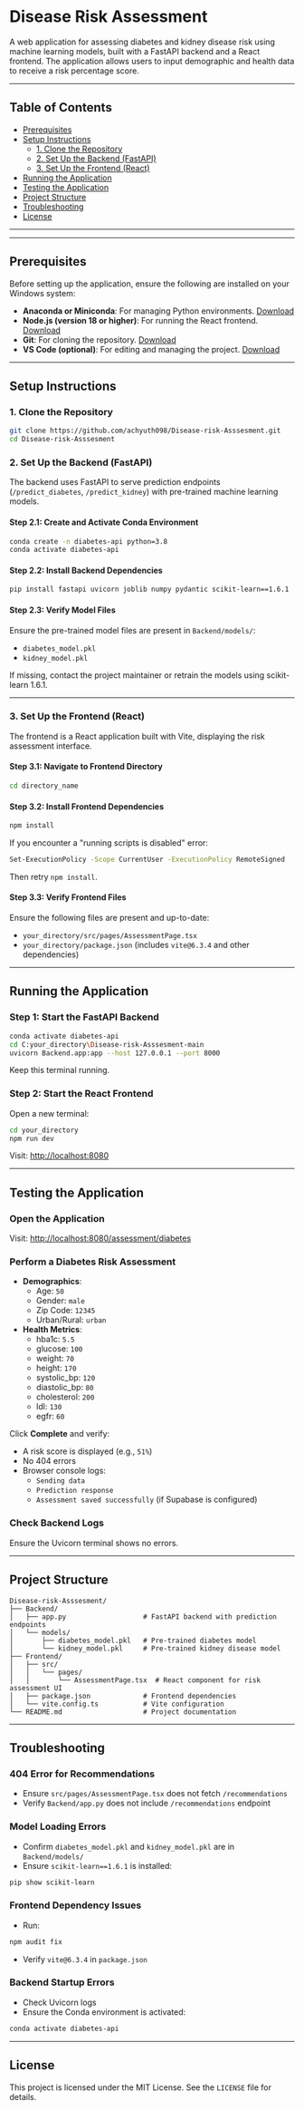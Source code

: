 # Disease Risk Assessment

A web application for assessing diabetes and kidney disease risk using machine learning models, built with a FastAPI backend and a React frontend. The application allows users to input demographic and health data to receive a risk percentage score.

---

## Table of Contents

- [Prerequisites](#prerequisites)  
- [Setup Instructions](#setup-instructions)  
  - [1. Clone the Repository](#1-clone-the-repository)  
  - [2. Set Up the Backend (FastAPI)](#2-set-up-the-backend-fastapi)  
  - [3. Set Up the Frontend (React)](#3-set-up-the-frontend-react)  
- [Running the Application](#running-the-application)  
- [Testing the Application](#testing-the-application)  
- [Project Structure](#project-structure)  
- [Troubleshooting](#troubleshooting)  
- [License](#license)  

---

---

## Prerequisites

Before setting up the application, ensure the following are installed on your Windows system:

- **Anaconda or Miniconda**: For managing Python environments. [Download](https://www.anaconda.com/)  
- **Node.js (version 18 or higher)**: For running the React frontend. [Download](https://nodejs.org/)  
- **Git**: For cloning the repository. [Download](https://git-scm.com/)  
- **VS Code (optional)**: For editing and managing the project. [Download](https://code.visualstudio.com/)  

---

## Setup Instructions

### 1. Clone the Repository

```bash
git clone https://github.com/achyuth098/Disease-risk-Asssesment.git  
cd Disease-risk-Asssesment  
```

### 2. Set Up the Backend (FastAPI)

The backend uses FastAPI to serve prediction endpoints (`/predict_diabetes`, `/predict_kidney`) with pre-trained machine learning models.

#### Step 2.1: Create and Activate Conda Environment

```bash
conda create -n diabetes-api python=3.8  
conda activate diabetes-api  
```

#### Step 2.2: Install Backend Dependencies

```bash
pip install fastapi uvicorn joblib numpy pydantic scikit-learn==1.6.1  
```

#### Step 2.3: Verify Model Files

Ensure the pre-trained model files are present in `Backend/models/`:

- `diabetes_model.pkl`  
- `kidney_model.pkl`  

If missing, contact the project maintainer or retrain the models using scikit-learn 1.6.1.

---

### 3. Set Up the Frontend (React)

The frontend is a React application built with Vite, displaying the risk assessment interface.

#### Step 3.1: Navigate to Frontend Directory

```bash
cd directory_name  
```

#### Step 3.2: Install Frontend Dependencies

```bash
npm install  
```

If you encounter a "running scripts is disabled" error:

```bash
Set-ExecutionPolicy -Scope CurrentUser -ExecutionPolicy RemoteSigned  
```

Then retry `npm install`.

#### Step 3.3: Verify Frontend Files

Ensure the following files are present and up-to-date:

- `your_directory/src/pages/AssessmentPage.tsx`  
- `your_directory/package.json` (includes `vite@6.3.4` and other dependencies)  

---

## Running the Application

### Step 1: Start the FastAPI Backend

```bash
conda activate diabetes-api  
cd C:your_directory\Disease-risk-Asssesment-main  
uvicorn Backend.app:app --host 127.0.0.1 --port 8000  
```

Keep this terminal running.

### Step 2: Start the React Frontend

Open a new terminal:

```bash
cd your_directory  
npm run dev  
```

Visit: [http://localhost:8080](http://localhost:8080)

---

## Testing the Application

### Open the Application

Visit: [http://localhost:8080/assessment/diabetes](http://localhost:8080/assessment/diabetes)

### Perform a Diabetes Risk Assessment

- **Demographics**:  
  - Age: `50`  
  - Gender: `male`  
  - Zip Code: `12345`  
  - Urban/Rural: `urban`  
- **Health Metrics**:  
  - hba1c: `5.5`  
  - glucose: `100`  
  - weight: `70`  
  - height: `170`  
  - systolic_bp: `120`  
  - diastolic_bp: `80`  
  - cholesterol: `200`  
  - ldl: `130`  
  - egfr: `60`  

Click **Complete** and verify:

- A risk score is displayed (e.g., `51%`)  
- No 404 errors  
- Browser console logs:
  - `Sending data`  
  - `Prediction response`  
  - `Assessment saved successfully` (if Supabase is configured)  

### Check Backend Logs

Ensure the Uvicorn terminal shows no errors.

---

## Project Structure

```
Disease-risk-Asssesment/
├── Backend/
│   ├── app.py                   # FastAPI backend with prediction endpoints
│   └── models/
│       ├── diabetes_model.pkl   # Pre-trained diabetes model
│       └── kidney_model.pkl     # Pre-trained kidney disease model
├── Frontend/
│   ├── src/
│   │   └── pages/
│   │       └── AssessmentPage.tsx  # React component for risk assessment UI
│   ├── package.json             # Frontend dependencies
│   └── vite.config.ts           # Vite configuration
└── README.md                    # Project documentation
```

---

## Troubleshooting

### 404 Error for Recommendations

- Ensure `src/pages/AssessmentPage.tsx` does not fetch `/recommendations`  
- Verify `Backend/app.py` does not include `/recommendations` endpoint  

### Model Loading Errors

- Confirm `diabetes_model.pkl` and `kidney_model.pkl` are in `Backend/models/`  
- Ensure `scikit-learn==1.6.1` is installed:

```bash
pip show scikit-learn  
```

### Frontend Dependency Issues

- Run:

```bash
npm audit fix  
```

- Verify `vite@6.3.4` in `package.json`  

### Backend Startup Errors

- Check Uvicorn logs  
- Ensure the Conda environment is activated:

```bash
conda activate diabetes-api  
```

---

## License

This project is licensed under the MIT License. See the `LICENSE` file for details.

